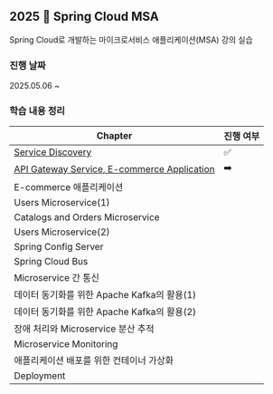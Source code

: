 ## 2025 🍃 Spring Cloud MSA
Spring Cloud로 개발하는 마이크로서비스 애플리케이션(MSA) 강의 실습
### 진행 날짜
2025.05.06 ~ 
### 학습 내용 정리
| Chapter | **진행 여부** |
| --- | --- |
| [Service Discovery](https://github.com/sanchaehwa/spring-cloud-msa/blob/main/doc/1.md) |✅|
| [API Gateway Service, E-commerce Application](https://github.com/sanchaehwa/spring-cloud-msa/blob/main/doc/2.md)  |➡️|
| E-commerce 애플리케이션 |  |
| Users Microservice(1)|  |
| Catalogs and Orders Microservice|  |
| Users Microservice(2) |  |
| Spring Config Server |  |
| Spring Cloud Bus |  |
| Microservice 간 통신 |  |
| 데이터 동기화를 위한 Apache Kafka의 활용(1) |  |
| 데이터 동기화를 위한 Apache Kafka의 활용(2)|  |
| 장애 처리와 Microservice 분산 추적	 |  |
| Microservice Monitoring |  |
| 애플리케이션 배포를 위한 컨테이너 가상화	 |  |
| Deployment |  |
